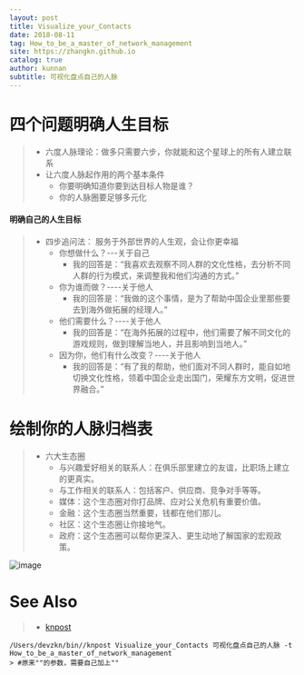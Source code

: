 ```yaml
---
layout: post
title: Visualize_your_Contacts
date: 2018-08-11
tag: How_to_be_a_master_of_network_management
site: https://zhangkn.github.io
catalog: true
author: kunnan
subtitle: 可视化盘点自己的人脉
---
```




# 四个问题明确人生目标



> * 六度人脉理论：做多只需要六步，你就能和这个星球上的所有人建立联系
> * 让六度人脉起作用的两个基本条件
>   * 你要明确知道你要到达目标人物是谁？
>   * 你的人脉圈要足够多元化



#### 明确自己的人生目标



> * 四步追问法： 服务于外部世界的人生观，会让你更幸福
>   * 你想做什么？---关于自己
>     * 我的回答是：“我喜欢去观察不同人群的文化性格，去分析不同人群的行为模式，来调整我和他们沟通的方式。” 
>   * 你为谁而做？----关于他人
>     * 我的回答是：“我做的这个事情，是为了帮助中国企业里那些要去到海外做拓展的经理人。” 
>   * 他们需要什么？----关于他人
>     * 我的回答是：“在海外拓展的过程中，他们需要了解不同文化的游戏规则，做到理解当地人，并且影响到当地人。” 
>   * 因为你，他们有什么改变？----关于他人
>     * 我的回答是：“有了我的帮助，他们面对不同人群时，能自如地切换文化性格，领着中国企业走出国门，荣耀东方文明，促进世界融合。” 



#  绘制你的人脉归档表

> * 六大生态圈
>   * 与兴趣爱好相关的联系人：在俱乐部里建立的友谊，比职场上建立的更真实。 
>   * 与工作相关的联系人：包括客户、供应商、竞争对手等等。 
>   * 媒体：这个生态圈对你打品牌、应对公关危机有重要价值。 
>   * 金融：这个生态圈当然重要，钱都在他们那儿。 
>   * 社区：这个生态圈让你接地气。 
>   * 政府：这个生态圈可以帮你更深入、更生动地了解国家的宏观政策。 

![image](https://wx3.sinaimg.cn/large/af39b376gy1fu5j0zgy32j20ku0tsto6.jpg)

# See Also 

>* [knpost](https://github.com/zhangkn/KNBin/blob/master/knpost) 
>
```
/Users/devzkn/bin//knpost Visualize_your_Contacts 可视化盘点自己的人脉 -t How_to_be_a_master_of_network_management
> #原来""的参数，需要自己加上""
```

